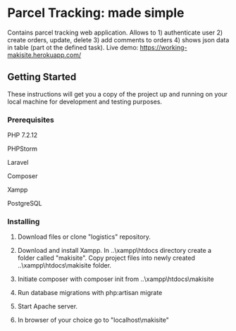 # Parcel Tracking: made simple

Contains parcel tracking web application. Allows to 1) authenticate user 2) create orders, update, delete 3) add comments to orders 4) shows json data in table (part ot the defined task). Live demo: https://working-makisite.herokuapp.com/

## Getting Started

These instructions will get you a copy of the project up and running on your local machine for development and testing purposes. 

### Prerequisites
PHP 7.2.12

PHPStorm

Laravel

Composer

Xampp

PostgreSQL


### Installing

1. Download files or clone "logistics" repository. 

2. Download and install Xampp. In ..\xampp\htdocs directory create a folder called "makisite". Copy project files into newly created ..\xampp\htdocs\makisite folder.

3. Initiate composer with composer init from ..\xampp\htdocs\makisite

4. Run database migrations with php:artisan migrate
    
5. Start Apache server.

6. In browser of your choice go to "localhost\makisite"



